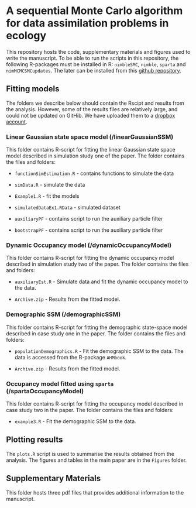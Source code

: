 # A sequential Monte Carlo algorithm for data assimilation problems in ecology



This repository hosts the code, supplementary materials and figures used to write the manuscript. To be able to run the scripts in this repository, the following R-packages must be installed in R: `nimbleSMC`, `nimble`, `sparta` and `nimMCMCSMCupdates`. The later can be installed from this [github repository](https://github.com/Peprah94/nimMCMCSMCupdates).

## Fitting models

The folders we describe below should contain the Rscipt and results from the analysis. However, some of the results files are relatively large, and could not be updated on GitHib. We have uploaded them to a [dropbox account](https://www.dropbox.com/scl/fo/27ha5bb7zbb5djabxjdsp/h?rlkey=jhdut9lrdxapmg6r73ksm0dc0&dl). 


### Linear Gaussian state space model (/linearGaussianSSM)

This folder contains R-script for fitting the linear Gaussian state space model described in simulation study one of the paper. The folder contains the files and folders: 

* `functionSimEstimation.R` - contains functions to simulate the data

* `simData.R` - simulate the data

* `Example1.R` - fit the models

* `simulatedDataEx1.RData` - simulated dataset

* `auxiliaryPF` - contains script to run the auxiliary particle filter

* `bootstrapPF` - contains script to run the auxiliary particle filter

### Dynamic Occupancy model (/dynamicOccupancyModel)

This folder contains R-script for fitting the dynamic occupancy model described in simulation study two of the paper. The folder contains the files and folders: 

* `auxiliaryEst.R` - Simulate data and fit the dynamic occupancy model to the data.

* `Archive.zip` - Results from the fitted model.

### Demographic SSM (/demographicSSM)

This folder contains R-script for fitting the demographic state-space model described in case study one in the paper. The folder contains the files and folders: 

* `populationDemographics.R` - Fit the demographic SSM to the data. The data is accessed from the R-package `AHMbook`.

* `Archive.zip` - Results from the fitted model.

### Occupancy model fitted using `sparta` (/spartaOccupancyModel)

This folder contains R-script for fitting the occupancy model described in case study two in the paper. The folder contains the files and folders: 

* `example3.R` - Fit the demographic SSM to the data. 

## Plotting results

The `plots.R` script is used to summarise the results obtained from the analysis. The figures and tables in the main paper are in the `Figures` folder.

## Supplementary Materials

This folder hosts three pdf files that provides additional information to the manuscript.


